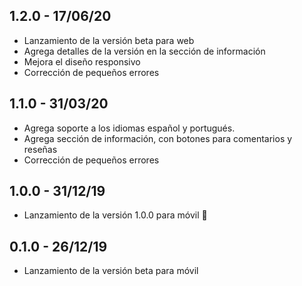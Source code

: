 ## 1.2.0 - 17/06/20

- Lanzamiento de la versión beta para web
- Agrega detalles de la versión en la sección de información
- Mejora el diseño responsivo
- Corrección de pequeños errores

## 1.1.0 - 31/03/20

- Agrega soporte a los idiomas español y portugués.
- Agrega sección de información, con botones para comentarios y reseñas
- Corrección de pequeños errores

## 1.0.0 - 31/12/19

- Lanzamiento de la versión 1.0.0 para móvil 🚀

## 0.1.0 - 26/12/19

- Lanzamiento de la versión beta para móvil
